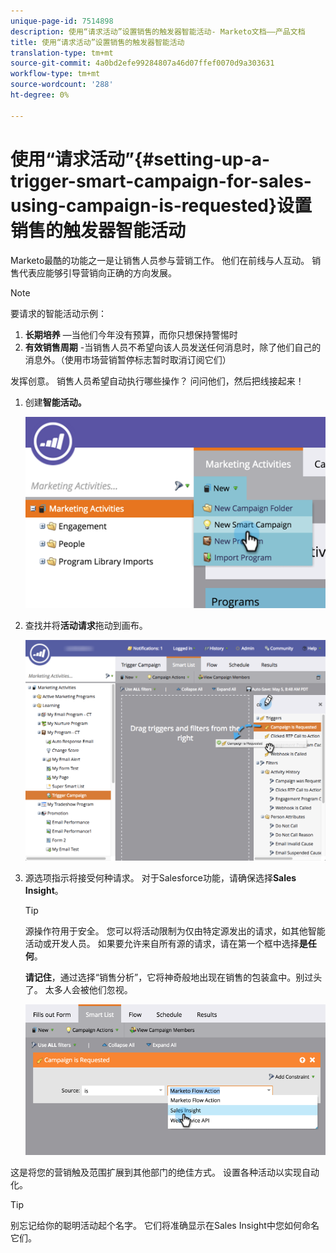 ```yaml
---
unique-page-id: 7514898
description: 使用“请求活动”设置销售的触发器智能活动- Marketo文档——产品文档
title: 使用“请求活动”设置销售的触发器智能活动
translation-type: tm+mt
source-git-commit: 4a0bd2efe99284807a46d07ffef0070d9a303631
workflow-type: tm+mt
source-wordcount: '288'
ht-degree: 0%

---
```



# 使用“请求活动”{#setting-up-a-trigger-smart-campaign-for-sales-using-campaign-is-requested}设置销售的触发器智能活动

Marketo最酷的功能之一是让销售人员参与营销工作。 他们在前线与人互动。 销售代表应能够引导营销向正确的方向发展。

>[!NOTE]
>
>要请求的智能活动示例：
>
>1. **长期培养** —当他们今年没有预算，而你只想保持警惕时
>1. **有效销售周期** -当销售人员不希望向该人员发送任何消息时，除了他们自己的消息外。（使用市场营销暂停标志暂时取消订阅它们）

>
>
发挥创意。 销售人员希望自动执行哪些操作？ 问问他们，然后把线接起来！

1. 创建&#x200B;**智能活动。**

   ![](assets/image2015-5-20-16-3a3-3a25.png)

1. 查找并将&#x200B;**活动请求**&#x200B;拖动到画布。

   ![](assets/campaignfilterdrag.png)

1. 源选项指示将接受何种请求。 对于Salesforce功能，请确保选择&#x200B;**Sales** **Insight**。

   >[!TIP]
   >
   >源操作符用于安全。 您可以将活动限制为仅由特定源发出的请求，如其他智能活动或开发人员。 如果要允许来自所有源的请求，请在第一个框中选择&#x200B;**是任何**。
   >
   >**请记住**，通过选择“销售分析”，它将神奇般地出现在销售的包装盒中。别过头了。 太多人会被他们忽视。

   ![](assets/image2015-5-20-17-3a56-3a56.png)

这是将您的营销触及范围扩展到其他部门的绝佳方式。 设置各种活动以实现自动化。

>[!TIP]
>
>别忘记给你的聪明活动起个名字。 它们将准确显示在Sales Insight中您如何命名它们。
